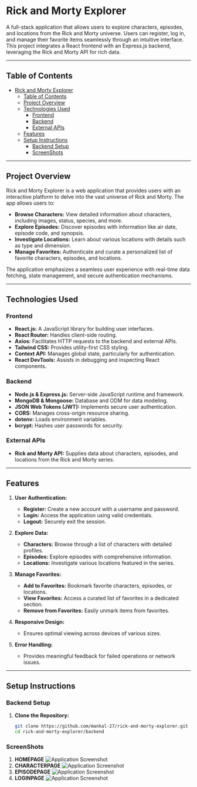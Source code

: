 # Rick and Morty Explorer

A full-stack application that allows users to explore characters, episodes, and locations from the Rick and Morty universe. Users can register, log in, and manage their favorite items seamlessly through an intuitive interface. This project integrates a React frontend with an Express.js backend, leveraging the Rick and Morty API for rich data.

---

## Table of Contents

- [Rick and Morty Explorer](#rick-and-morty-explorer)
  - [Table of Contents](#table-of-contents)
  - [Project Overview](#project-overview)
  - [Technologies Used](#technologies-used)
    - [Frontend](#frontend)
    - [Backend](#backend)
    - [External APIs](#external-apis)
  - [Features](#features)
  - [Setup Instructions](#setup-instructions)
    - [Backend Setup](#backend-setup)
    - [ScreenShots](#screenshots)

---

## Project Overview

Rick and Morty Explorer is a web application that provides users with an interactive platform to delve into the vast universe of Rick and Morty. The app allows users to:

- **Browse Characters:** View detailed information about characters, including images, status, species, and more.
- **Explore Episodes:** Discover episodes with information like air date, episode code, and synopsis.
- **Investigate Locations:** Learn about various locations with details such as type and dimension.
- **Manage Favorites:** Authenticate and curate a personalized list of favorite characters, episodes, and locations.

The application emphasizes a seamless user experience with real-time data fetching, state management, and secure authentication mechanisms.

---

## Technologies Used

### Frontend

- **React.js:** A JavaScript library for building user interfaces.
- **React Router:** Handles client-side routing.
- **Axios:** Facilitates HTTP requests to the backend and external APIs.
- **Tailwind CSS:** Provides utility-first CSS styling.
- **Context API:** Manages global state, particularly for authentication.
- **React DevTools:** Assists in debugging and inspecting React components.

### Backend

- **Node.js & Express.js:** Server-side JavaScript runtime and framework.
- **MongoDB & Mongoose:** Database and ODM for data modeling.
- **JSON Web Tokens (JWT):** Implements secure user authentication.
- **CORS:** Manages cross-origin resource sharing.
- **dotenv:** Loads environment variables.
- **bcrypt:** Hashes user passwords for security.

### External APIs

- **Rick and Morty API:** Supplies data about characters, episodes, and locations from the Rick and Morty series.

---

## Features

1. **User Authentication:**
   - **Register:** Create a new account with a username and password.
   - **Login:** Access the application using valid credentials.
   - **Logout:** Securely exit the session.

2. **Explore Data:**
   - **Characters:** Browse through a list of characters with detailed profiles.
   - **Episodes:** Explore episodes with comprehensive information.
   - **Locations:** Investigate various locations featured in the series.

3. **Manage Favorites:**
   - **Add to Favorites:** Bookmark favorite characters, episodes, or locations.
   - **View Favorites:** Access a curated list of favorites in a dedicated section.
   - **Remove from Favorites:** Easily unmark items from favorites.

4. **Responsive Design:**
   - Ensures optimal viewing across devices of various sizes.

5. **Error Handling:**
   - Provides meaningful feedback for failed operations or network issues.

---

## Setup Instructions

### Backend Setup

1. **Clone the Repository:**

   ```bash
   git clone https://github.com/mankal-27/rick-and-morty-explorer.git
   cd rick-and-morty-explorer/backend

### ScreenShots
1. **HOMEPAGE**
![Application Screenshot](./project/images/HomePage.png)
2. **CHARACTERPAGE**
 ![Application Screenshot](./project/images/CharacterPage.png)
3. **EPISODEPAGE**
   ![Application Screenshot](./project/images/EpisodesPage.png)
4. **LOGINPAGE**
   ![Application Screenshot](./project/images/LoginPage.png)